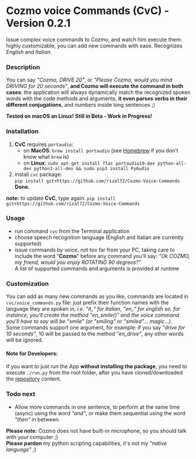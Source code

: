 # Cozmo voice Commands (CvC) - Version 0.2.1

Issue complex voice commands to Cozmo, and watch him execute them: highly customizable, you can add new commands with ease. Recognizes *English* and *Italian*.

### Description
You can say *"Cozmo, DRIVE 20"*, or *"Please Cozmo, would you mind DRIVING for 20 seconds"*, **and Cozmo will execute the command in both cases**: the application will always dynamically match the recognized spoken words with the code methods and arguments, **it even parses verbs in their different conjugations**, and numbers inside long sentences ;)

**Tested on macOS an Linux!
Still in Beta - Work in Progress!**

### Installation
1. **CvC** requires `portaudio`:
   * on **MacOS**: `brew install portaudio` (see [Homebrew](http://brew.sh/index_it.html) if you don't know what `brew` is)  
   * on **Linux**: `sudo apt-get install flac portaudio19-dev python-all-dev python3-all-dev && sudo pip3 install PyAudio`
2. install `cvc` package:  
`pip install git+https://github.com/rizal72/Cozmo-Voice-Commands`  
**Done.**  

**note:** to update **CvC**, type again: `pip install git+https://github.com/rizal72/Cozmo-Voice-Commands`

### Usage
* run command `cvc` from the Terminal application
* choose speech recognition language (English and Italian are currently supported)
* issue commands by voice, not too far from your PC, taking care to include the word "**Cozmo**" before any command you'll say: *"Ok COZMO, my friend, would you enjoy ROTATING 90 degrees?"*  
A list of supported commands and arguments is provided at runtime

### Customization
You can add as many new commands as you like, commands are located in `cvc/voice_commands.py` file: just prefix their function names with the language they are spoken in, *i.e. "it_" for Italian, "en_" for english so, for instance, you'll create the method "en_smile()" and the voice command you'll have to say will be "smile" (or "smiling" or "smiled"... magic...)*.  
Some commands support one argument, for example: if you say *"drive for 10 seconds"*, 10 will be passed to the method *"en_drive"*, any other words will be ignored.

#### Note for Developers:
If you want to just run the App **without installing the package**, you need to execute `./run.py` from the root folder, after you have cloned/downloaded the [repository](https://github.com/rizal72/Cozmo-Voice-Commands) content.

### Todo next
* Allow more commands in one sentence, to perform at the same time (async) using the word *"and"*, or make them sequential using the word *"then"* in between.   

**Please note:** Cozmo does not have built-in microphone, so you should talk with your computer ;)  
**Please pardon** my python scripting capabilities, it's not my *"native language"* ;)
